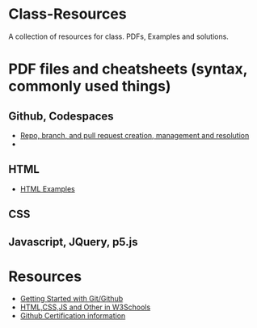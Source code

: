 # Class-Resources
A collection of resources for class. PDFs, Examples and solutions.

# PDF files and cheatsheets (syntax, commonly used things)
## Github, Codespaces
- [Repo, branch, and pull request creation, management and resolution](https://docs.github.com/en/get-started/start-your-journey/hello-world)
- 
## HTML
- [HTML Examples](/example_code/html/)

## CSS

## Javascript, JQuery, p5.js

# Resources
- [Getting Started with Git/Github](https://docs.github.com/en/get-started)
- [HTML,CSS,JS and Other in W3Schools](https://www.w3schools.com/)
- [Github Certification information](https://docs.github.com/en/get-started/showcase-your-expertise-with-github-certifications/about-github-certifications)
